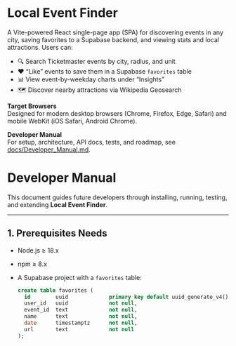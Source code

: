 # Local Event Finder

A Vite-powered React single-page app (SPA) for discovering events in any city, saving favorites to a Supabase backend, and viewing stats and local attractions. Users can:

- 🔍 Search Ticketmaster events by city, radius, and unit
- ❤️ “Like” events to save them in a Supabase `favorites` table
- 📊 View event-by-weekday charts under “Insights”
- 🗺️ Discover nearby attractions via Wikipedia Geosearch

**Target Browsers**  
Designed for modern desktop browsers (Chrome, Firefox, Edge, Safari) and mobile WebKit (iOS Safari, Android Chrome).

**Developer Manual**  
For setup, architecture, API docs, tests, and roadmap, see [docs/Developer_Manual.md](docs/Developer_Manual.md).

# Developer Manual

This document guides future developers through installing, running, testing, and extending **Local Event Finder**.

---

## 1. Prerequisites Needs

- Node.js ≥ 18.x
- npm ≥ 8.x
- A Supabase project with a `favorites` table:

  ```sql
  create table favorites (
    id        uuid             primary key default uuid_generate_v4(),
    user_id   uuid             not null,
    event_id  text             not null,
    name      text             not null,
    date      timestamptz      not null,
    url       text             not null
  );
  ```
